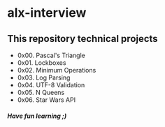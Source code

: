 # alx-interview
## This repository technical projects
* 0x00. Pascal's Triangle
* 0x01. Lockboxes
* 0x02. Minimum Operations
* 0x03. Log Parsing
* 0x04. UTF-8 Validation
* 0x05. N Queens
* 0x06. Star Wars API
##### Have fun learning ;)
